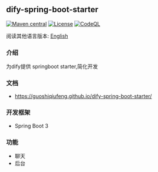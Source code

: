 ## dify-spring-boot-starter

[![Maven central](https://img.shields.io/maven-central/v/io.github.guoshiqiufeng.dify/dify-spring-boot-starter.svg?style=flat-square)](https://search.maven.org/search?q=g:io.github.guoshiqiufeng.dify%20AND%20a:dify-spring-boot-starter)
[![License](https://img.shields.io/:license-apache-brightgreen.svg?style=flat-square)](http://www.apache.org/licenses/LICENSE-2.0.html)
[![CodeQL](https://github.com/guoshiqiufeng/dify-spring-boot-starter/actions/workflows/github-code-scanning/codeql/badge.svg)](https://github.com/guoshiqiufeng/dify-spring-boot-starter/actions/workflows/github-code-scanning/codeql)

阅读其他语言版本: [English](README.md)

### 介绍

为dify提供 springboot starter,简化开发

### 文档

- https://guoshiqiufeng.github.io/dify-spring-boot-starter/

### 开发框架

- Spring Boot 3

### 功能

- 聊天
- 后台







